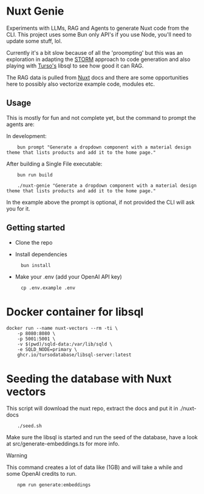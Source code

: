 # Nuxt Genie

Experiments with LLMs, RAG and Agents to generate Nuxt code from the CLI. This project
uses some Bun only API's if you use Node, you'll need to update some stuff, lol.

Currently it's a bit slow because of all the 'proompting' but this was an exploration
in adapting the [STORM](https://arxiv.org/pdf/2402.14207) approach to code generation and
also playing with [Turso's](https://turso.tech) libsql to see how good it can RAG.

The RAG data is pulled from [Nuxt](https://github.com/nuxt/nuxt) docs and there are some
opportunities here to possibly also vectorize example code, modules etc.

## Usage

This is mostly for fun and not complete yet, but the command to prompt the agents are:

In development:

        bun prompt "Generate a dropdown component with a material design theme that lists products and add it to the home page."

After building a Single File executable:

        bun run build

        ./nuxt-genie "Generate a dropdown component with a material design theme that lists products and add it to the home page."

In the example above the prompt is optional, if not provided the CLI will ask you for it.

## Getting started

- Clone the repo
- Install dependencies

        bun install

- Make your .env (add your OpenAI API key)

        cp .env.example .env

# Docker container for libsql

    docker run --name nuxt-vectors --rm -ti \
        -p 8080:8080 \
        -p 5001:5001 \
        -v $(pwd)/sqld-data:/var/lib/sqld \
        -e SQLD_NODE=primary \
        ghcr.io/tursodatabase/libsql-server:latest

# Seeding the database with Nuxt vectors

This script will download the nuxt repo, extract the docs and put it in ./nuxt-docs

        ./seed.sh

Make sure the libsql is started and run the seed of the database, have a look at src/generate-embeddings.ts for more info.

> [!WARNING]
> This command creates a lot of data like (1GB) and will take a while and some OpenAI credits to run.

        npm run generate:embeddings

